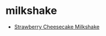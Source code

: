 # milkshake

 * [Strawberry Cheesecake Milkshake](index/s/strawberry-cheesecake-milkshake-51112440.json)
